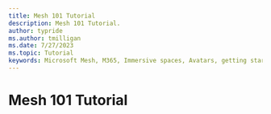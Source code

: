```yaml
---
title: Mesh 101 Tutorial
description: Mesh 101 Tutorial.
author: typride
ms.author: tmilligan
ms.date: 7/27/2023
ms.topic: Tutorial
keywords: Microsoft Mesh, M365, Immersive spaces, Avatars, getting started, documentation, features
---
```


# Mesh 101 Tutorial